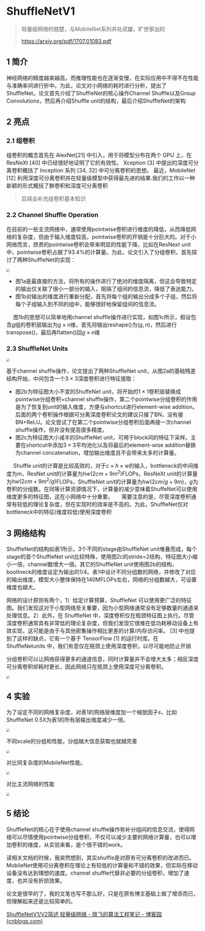 <head>
	<style type="text/css">h1:first-child {display:none;}</style>
	<script type="text/javascript" src="https://gcorejs.cloudflare.com/ajax/libs/mathjax/2.7.7/latest.js?config=TeX-MML-AM_CHTML"></script>
  <script type="text/x-mathjax-config">
        MathJax.Hub.Config({
            tex2jax: {
            skipTags: ['script', 'noscript', 'style', 'textarea', 'pre'],
            inlineMath: [['$', '$'], ['\\(', '\\)']]
            }
        });
  </script>
</head>

# ShuffleNetV1

> 轻量级网络的翘楚，与MobileNet系列并处双雄，旷世家出的
>
> https://arxiv.org/pdf/1707.01083.pdf

## 1 简介

神经网络的精度越来越高，而推理性能也在逐渐变慢，在实际应用中不得不在性能与准确率间进行折中。为此，论文对小网络的耗时进行分析，提出了ShuffleNet。论文首先介绍了ShuffleNet的核心操作Channel Shuffle以及Group Convolutions，然后再介绍Shuffle unit的结构，最后介绍ShuffleNet的架构

## 2 亮点

### 2.1 组卷积

组卷积的概念首先在 AlexNet[21] 中引入，用于将模型分布在两个 GPU 上，在 ResNeXt [40] 中已经很好地证明了它的有效性。 Xception [3] 中提出的深度可分离卷积概括了 Inception 系列 [34, 32] 中可分离卷积的思想。 最近，MobileNet [12] 利用深度可分离卷积并在轻量级模型中获得最先进的结果.我们的工作以一种新颖的形式概括了群卷积和深度可分离卷积

> 后续会补充组卷积基本知识

### 2.2 Channel Shuffle Operation

在目前的一些主流网络中，通常使用pointwise卷积进行维度的降低，从而降低网络的复杂度，但由于输入维度较高，pointwise卷积的开销是十分巨大的。对于小网络而言，昂贵的pointwise卷积会带来明显的性能下降，比如在ResNext unit中，pointwise卷积占据了93.4%的计算量。为此，论文引入了分组卷积，首先探讨了两种ShuffleNet的实现：

<img src="https://gcore.jsdelivr.net/gh/lblbk/picgo/work/shufflenetv1-fig1.png" style="zoom:50%;" />

- 图1a是最直接的方法，将所有的操作进行了绝对的维度隔离，但这会导致特定的输出仅关联了很小一部分的输入，阻隔了组间的信息流，降低了表达能力。
- 图1b对输出的维度进行重新分配，首先将每个组的输出分成多个子组，然后将每个子组输入到不同的组中，能够很好地保留组间的信息流。

  图1b的思想可以简单地用channel shuffle操作进行实现，如图1c所示，假设包含$g$组的卷积层输出为$g\times n$维，首先将输出reshape()为$(g, n)$，然后进行transpose()，最后再flatten()回$g\times n$维

### 2.3 ShuffleNet Units

<img src="https://gcore.jsdelivr.net/gh/lblbk/picgo/work/shufflenetv1-fig2.png" style="zoom:50%;" />

基于channel shuffle操作，论文提出了两种ShuffleNet unit，从图2a的基础残差结构开始，中间包含一个$3\times 3$深度卷积进行特征提取：

- 图2b为特征图大小不变的ShuffeNet unit，将开始的$1\times 1$卷积层替换成pointwise分组卷积+channel shuffle操作，第二个pointwise分组卷积的作用是为了恢复到unit的输入维度，方便与shortcut进行element-wise addition。后面的两个卷积操作根据可分离深度卷积论文的建议只接了BN，没有接BN+ReLU。论文尝试了在第二个pointwise分组卷积后面再接一次channel shuffle操作，但并没有提高很多精度。
- 图2c为特征图大小减半的ShuffleNet unit，可用于block间的特征下采样。主要在shortcut中添加$3\times 3$平均池化以及将最后的element-wise addition替换为channel concatenation，增加输出维度且不会带来太多的计算量。

  Shuffle unit的计算是比较高效的，对于$c\times h\times w$的输入，bottleneck的中间维度为$m$，ResNet unit的计算量为$hw(2cm + 9m^2)$FLOPs，ResNeXt unit的计算量为$hw(2cm+9m^2/g)$FLOPs，ShuffleNet unit的计算量为$hw(2cm/g + 9m)$，$g$为卷积的分组数。在同等计算资源情况下，计算量的减少意味着ShuffeNet可以使用维度更多的特征图，这在小网络中十分重要。
  需要注意的是，尽管深度卷积通常有较低的理论复杂度，但在实现时的效率是不高的。为此，ShuffleNet仅对bottleneck中的特征(维度较低)使用深度卷积

## 3 网络结构

ShuffleNet的结构如表1所示，3个不同的stage由ShuffleNet unit堆叠而成，每个stage的首个ShuffleNet unit比较特殊，使用图2c的stride=2结构，特征图大小缩小一倍，channel数增大一倍。其它的ShuffleNet unit使用图2b的结构，bootlneck的维度设定为输出的$1/4$。表1中设计不同分组数的网络，并修改了对应的输出维度，模型大小整体保持在140MFLOPs左右，网络的分组数越大，可设置维度也越大。

网络的设计原则有两个，1）给定计算预算，ShuffleNet 可以使用更广泛的特征图。我们发现这对于小型网络至关重要，因为小型网络通常没有足够数量的通道来处理信息。2）此外，在 ShuffleNet 中，深度卷积仅在瓶颈特征图上执行。尽管深度卷积通常具有非常低的理论复杂度，但我们发现它很难在低功耗移动设备上有效实现，这可能是由于与其他密集操作相比更差的计算/内存访问率。 [3] 中也提到了这样的缺点，它有一个基于 TensorFlow [1] 的运行时库。在 ShuffleNetunits 中，我们有意仅在瓶颈上使用深度卷积，以尽可能地防止开销

分组卷积可以让网络获得更多的通道信息，同时计算量并不会增大太多；相反深度可分离卷积却耗时更长，因此网络只在瓶颈上使用深度可分离卷积。

<img src="https://gcore.jsdelivr.net/gh/lblbk/picgo/work/shufflenetv1-tab1.png" style="zoom:50%;" />

## 4 实验

为了设定不同的网络复杂度，对表1的网络层维度加一个缩放因子$s$，比如ShuffleNet 0.5X为表1的所有层输出维度减少一倍。

<img src="https://gcore.jsdelivr.net/gh/lblbk/picgo/work/shufflenetv1-tab2.png" style="zoom:50%;" />

不同scale的分组和性能，分组越大信息获取也就越完善

<img src="https://gcore.jsdelivr.net/gh/lblbk/picgo/work/shufflenetv1-tab3.png" style="zoom:50%;" />

对比同复杂度的MobileNet性能。

<img src="https://gcore.jsdelivr.net/gh/lblbk/picgo/work/shufflenetv1-tab5.png" style="zoom:50%;" />

对比主流网络的性能

<img src="https://gcore.jsdelivr.net/gh/lblbk/picgo/work/shufflenetv1-tab6.png" style="zoom:50%;" />

## 5 结论

ShuffleNet的核心在于使用channel shuffle操作弥补分组间的信息交流，使得网络可以尽情使用pointwise分组卷积，不仅可以减少主要的网络计算量，也可以增加卷积的维度，从实验来看，是个很不错的work。

读相关文档的时候，我突然想到，其实shuffle是对原有可分离卷积的改进而已。MobileNet使用可分离卷积在理论上有较低的计算量和不错的效果，但实际在移动设备没有达到理想的速度。channel shuffle代替非必要的分组卷积，增加了速度，也并没有折损效果。

论文是很早的了，我的文笔也写不那么好，只是在原有博主基础上做了增添而已，但理解起来还是比较简单的。

[ShuffleNetV1/V2简述 轻量级网络 - 晓飞的算法工程笔记 - 博客园 (cnblogs.com)](https://www.cnblogs.com/VincentLee/p/13253536.html)